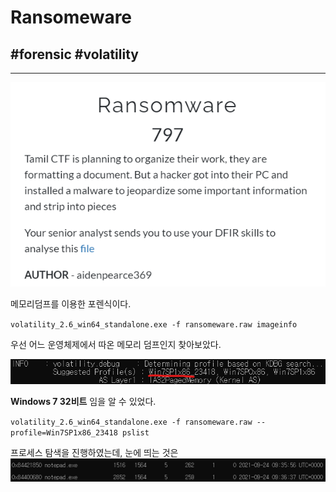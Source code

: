 # Ransomeware

## #forensic #volatility

---

![](../../.images/ran1.png)

메모리덤프를 이용한 포렌식이다.

`volatility_2.6_win64_standalone.exe -f ransomeware.raw imageinfo`

우선 어느 운영체제에서 따온 메모리 덤프인지 찾아보았다.

![](../../.images/ran2.png)

**Windows 7 32비트** 임을 알 수 있었다.

`volatility_2.6_win64_standalone.exe -f ransomeware.raw --profile=Win7SP1x86_23418 pslist`

프로세스 탐색을 진행하였는데, 눈에 띄는 것은
![](../../.images/ran3.png)
